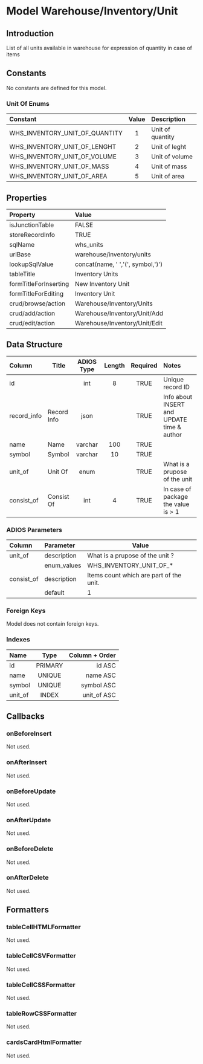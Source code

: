 # Model Warehouse/Inventory/Unit

## Introduction

List of all units available in warehouse for expression of quantity in case of items

## Constants

No constants are defined for this model.
### Unit Of Enums
| Constant                       | Value | Description      |
| :----------------------------- | :---: | :--------------- |
| WHS_INVENTORY_UNIT_OF_QUANTITY |   1   | Unit of quantity |
| WHS_INVENTORY_UNIT_OF_LENGHT   |   2   | Unit of leght    |
| WHS_INVENTORY_UNIT_OF_VOLUME   |   3   | Unit of volume   |
| WHS_INVENTORY_UNIT_OF_MASS     |   4   | Unit of mass     |
| WHS_INVENTORY_UNIT_OF_AREA     |   5   | Unit of area     |


## Properties

| Property              | Value                             |
| :-------------------- | :-------------------------------- |
| isJunctionTable       | FALSE                             |
| storeRecordInfo       | TRUE                              |
| sqlName               | whs_units                         |
| urlBase               | warehouse/inventory/units         |
| lookupSqlValue        | concat(name, ' ','(', symbol,')') |
| tableTitle            | Inventory Units                   |
| formTitleForInserting | New Inventory Unit                |
| formTitleForEditing   | Inventory Unit                    |
| crud/browse/action    | Warehouse/Inventory/Units         |
| crud/add/action       | Warehouse/Inventory/Unit/Add      |
| crud/edit/action      | Warehouse/Inventory/Unit/Edit     |

## Data Structure

| Column      | Title       | ADIOS Type | Length | Required | Notes                                      |
| :---------- | ----------- | :--------: | :----: | :------: | :----------------------------------------- |
| id          |             |    int     |   8    |   TRUE   | Unique record ID                           |
| record_info | Record Info |    json    |        |   TRUE   | Info about INSERT and UPDATE time & author |
| name        | Name        |  varchar   |  100   |   TRUE   |                                            |
| symbol      | Symbol      |  varchar   |   10   |   TRUE   |                                            |
| unit_of     | Unit Of     |    enum    |        |   TRUE   | What is a prupose of the unit              |
| consist_of  | Consist Of  |    int     |   4    |   TRUE   | In case of package the value is > 1        |


### ADIOS Parameters

| Column     | Parameter   | Value                                   |
| :--------- | :---------- | --------------------------------------- |
| unit_of    | description | What is a prupose of the unit ?         |
|            | enum_values | WHS_INVENTORY_UNIT_OF_*                 |
| consist_of | description | Items count which are part of the unit. |
|            | default     | 1                                       |

### Foreign Keys

Model does not contain foreign keys.

### Indexes

| Name    |  Type   | Column + Order |
| :------ | :-----: | -------------: |
| id      | PRIMARY |         id ASC |
| name    | UNIQUE  |       name ASC |
| symbol  | UNIQUE  |     symbol ASC |
| unit_of |  INDEX  |    unit_of ASC |

## Callbacks

### onBeforeInsert

Not used.

### onAfterInsert

Not used.

### onBeforeUpdate

Not used.

### onAfterUpdate

Not used.

### onBeforeDelete

Not used.

### onAfterDelete

Not used.

## Formatters

### tableCellHTMLFormatter

Not used.

### tableCellCSVFormatter

Not used.

### tableCellCSSFormatter

Not used.

### tableRowCSSFormatter

Not used.

### cardsCardHtmlFormatter

Not used.
